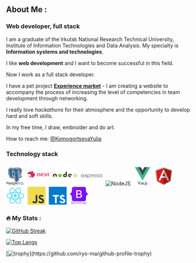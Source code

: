 ## About Me :

### Web developer, full stack

I am a graduate of the Irkutsk National Research Technical University, Institute of Information Technologies and Data Analysis. My specialty is **Information systems and technologies**.

I like **web development** and I want to become successful in this field.

Now I work as a full stack developer.

I have a pet project [**Experience market**](https://github.com/KomogortsevaYulia/experience_market) - I am creating a website to accompany the process of increasing the level of competencies in team development through networking.

I really love _hackathons_ for their atmosphere and the opportunity to develop hard and soft skills.

In my free time, I draw, embroider and do art.

How to reach me: [@KomogortsevaYulia](https://t.me/KomogortsevaYulia)


### Technology stack

<div>
<img src="https://github.com/devicons/devicon/blob/master/icons/postgresql/postgresql-original-wordmark.svg" title="CSS3" alt="CSS" width="50" height="50"/>&nbsp;
<img src="https://github.com/devicons/devicon/blob/master/icons/nestjs/nestjs-plain-wordmark.svg" title="CSS3" alt="CSS" width="60" height="60"/>&nbsp;
<img src="https://github.com/devicons/devicon/blob/master/icons/nodejs/nodejs-original-wordmark.svg" title="NodeJS" alt="NodeJS" width="70" height="60"/>&nbsp;    
<img src="https://github.com/devicons/devicon/blob/master/icons/express/express-original-wordmark.svg" title="CSS3" alt="CSS" width="60" height="50"/>&nbsp;
<img src="https://avatars.githubusercontent.com/u/20165699?s=280&v=4" title="NodeJS" alt="NodeJS" width="50" height="50"/>&nbsp;
<img src="https://github.com/devicons/devicon/blob/master/icons/vuejs/vuejs-original-wordmark.svg" title="NodeJS" alt="NodeJS" width="50" height="50"/>&nbsp;
<img src="https://github.com/devicons/devicon/blob/master/icons/angularjs/angularjs-original.svg" title="NodeJS" alt="NodeJS" width="50" height="50"/>&nbsp;
<img src="https://github.com/devicons/devicon/blob/master/icons/react/react-original.svg" title="NodeJS" alt="NodeJS" width="50" height="50"/>&nbsp;
<img src="https://github.com/devicons/devicon/blob/master/icons/javascript/javascript-original.svg" title="CSS3" alt="CSS" width="50" height="50"/>&nbsp;
<img src="https://github.com/devicons/devicon/blob/master/icons/typescript/typescript-original.svg" title="CSS3" alt="CSS" width="50" height="50"/>&nbsp;
<img src="https://github.com/devicons/devicon/blob/master/icons/bootstrap/bootstrap-original-wordmark.svg" title="NodeJS" alt="NodeJS" width="50" height="50"/>&nbsp;




### :fire: My Stats :

[![GitHub Streak](http://github-readme-streak-stats.herokuapp.com?user=KomogortsevaYulia)](https://git.io/streak-stats)

[![Top Langs](https://github-readme-stats.vercel.app/api/top-langs/?username=KomogortsevaYulia&layout=compact)](https://github.com/anuraghazra/github-readme-stats)


[![trophy](https://github-profile-trophy.vercel.app/?username=KomogortsevaYulia&column=-1&rank=-?)](https://github.com/ryo-ma/github-profile-trophy)
